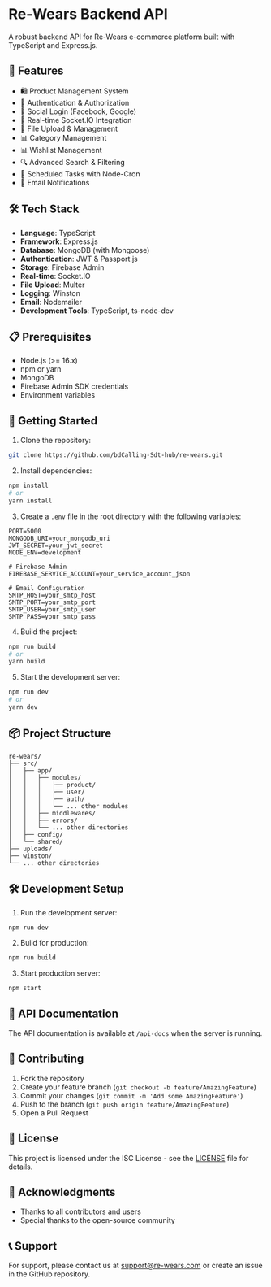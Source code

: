 # Re-Wears Backend API

A robust backend API for Re-Wears e-commerce platform built with TypeScript and Express.js.

## 🚀 Features

- 🛍️ Product Management System
- 🔐 Authentication & Authorization
- 📱 Social Login (Facebook, Google)
- 📱 Real-time Socket.IO Integration
- 📄 File Upload & Management
- 📊 Category Management
- 📊 Wishlist Management
- 🔍 Advanced Search & Filtering
- 📅 Scheduled Tasks with Node-Cron
- 📧 Email Notifications

## 🛠️ Tech Stack

- **Language**: TypeScript
- **Framework**: Express.js
- **Database**: MongoDB (with Mongoose)
- **Authentication**: JWT & Passport.js
- **Storage**: Firebase Admin
- **Real-time**: Socket.IO
- **File Upload**: Multer
- **Logging**: Winston
- **Email**: Nodemailer
- **Development Tools**: TypeScript, ts-node-dev

## 📋 Prerequisites

- Node.js (>= 16.x)
- npm or yarn
- MongoDB
- Firebase Admin SDK credentials
- Environment variables

## 🚀 Getting Started

1. Clone the repository:
```bash
git clone https://github.com/bdCalling-Sdt-hub/re-wears.git
```

2. Install dependencies:
```bash
npm install
# or
yarn install
```

3. Create a `.env` file in the root directory with the following variables:
```env
PORT=5000
MONGODB_URI=your_mongodb_uri
JWT_SECRET=your_jwt_secret
NODE_ENV=development

# Firebase Admin
FIREBASE_SERVICE_ACCOUNT=your_service_account_json

# Email Configuration
SMTP_HOST=your_smtp_host
SMTP_PORT=your_smtp_port
SMTP_USER=your_smtp_user
SMTP_PASS=your_smtp_pass
```

4. Build the project:
```bash
npm run build
# or
yarn build
```

5. Start the development server:
```bash
npm run dev
# or
yarn dev
```

## 📦 Project Structure

```
re-wears/
├── src/
│   ├── app/
│   │   ├── modules/
│   │   │   ├── product/
│   │   │   ├── user/
│   │   │   ├── auth/
│   │   │   └── ... other modules
│   │   ├── middlewares/
│   │   ├── errors/
│   │   └── ... other directories
│   ├── config/
│   └── shared/
├── uploads/
├── winston/
└── ... other directories
```

## 🛠️ Development Setup

1. Run the development server:
```bash
npm run dev
```

2. Build for production:
```bash
npm run build
```

3. Start production server:
```bash
npm start
```

## 📝 API Documentation

The API documentation is available at `/api-docs` when the server is running.

## 🤝 Contributing

1. Fork the repository
2. Create your feature branch (`git checkout -b feature/AmazingFeature`)
3. Commit your changes (`git commit -m 'Add some AmazingFeature'`)
4. Push to the branch (`git push origin feature/AmazingFeature`)
5. Open a Pull Request

## 📝 License

This project is licensed under the ISC License - see the [LICENSE](LICENSE) file for details.

## 🙏 Acknowledgments

- Thanks to all contributors and users
- Special thanks to the open-source community

## 📞 Support

For support, please contact us at [support@re-wears.com](mailto:support@re-wears.com) or create an issue in the GitHub repository.